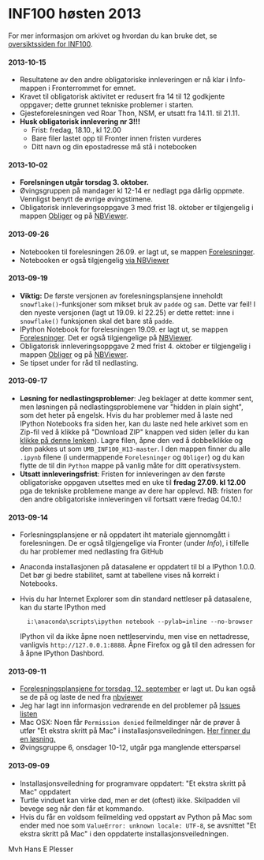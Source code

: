 INF100 høsten 2013
==============

For mer informasjon om arkivet og hvordan du kan bruke det, se [oversiktssiden for INF100](http://heplesser.github.io/UMB_INF100_H13/).

#### 2013-10-15
- Resultatene av den andre obligatoriske innleveringen er nå klar i Info-mappen i Fronterrommet for emnet.
- Kravet til obligatorisk aktivitet er redusert fra 14 til 12 godkjente oppgaver; dette grunnet tekniske problemer i starten.
- Gjesteforelesningen ved Roar Thon, NSM, er utsatt fra 14.11. til 21.11.
- **Husk obligatorisk innlevering nr 3!!!**
    - Frist: fredag, 18.10., kl 12.00
    - Bare filer lastet opp til Fronter innen fristen vurderes
    - Ditt navn og din epostadresse må stå i notebooken

#### 2013-10-02
- **Forelsningen utgår torsdag 3. oktober.**
- Øvingsgruppen på mandager kl 12-14 er nedlagt pga dårlig oppmøte. Vennligst benytt de øvrige øvingstimene.
- Obligatorisk innleveringsoppgave 3 med frist 18. oktober er tilgjengelig i mappen [Obliger](https://github.com/heplesser/UMB_INF100_H13/tree/master/Obliger) og på [NBViewer](http://nbviewer.ipython.org/urls/raw.github.com/heplesser/UMB_INF100_H13/master/Obliger/INF100_H13_Oblig3.ipynb).

#### 2013-09-26
- Notebooken til forelesningen 26.09. er lagt ut, se mappen [Forelesninger](https://github.com/heplesser/UMB_INF100_H13/tree/master/Forelesninger).
- Notebooken er også tilgjengelig [via NBViewer](http://nbviewer.ipython.org/urls/raw.github.com/heplesser/UMB_INF100_H13/master/Forelesninger/INF100_H13_F04.ipynb)

#### 2013-09-19
- **Viktig:** De første versjonen av forelesningsplansjene inneholdt `snowflake()`-funksjoner som mikset bruk av `padde` og `sam`. Dette var feil! I den nyeste versjonen (lagt ut 19.09. kl 22.25) er dette rettet: inne i `snowflake()` funksjonen skal det bare stå `padde`.
- IPython Notebook for forelesningen 19.09. er lagt ut, se mappen [Forelesninger](https://github.com/heplesser/UMB_INF100_H13/tree/master/Forelesninger). Det er også tilgjengelige på [NBViewer](http://nbviewer.ipython.org/urls/raw.github.com/heplesser/UMB_INF100_H13/master/Forelesninger/INF100_H13_F03.ipynb).
- Obligatorisk innleveringsoppgave 2 med frist 4. oktober er tilgjengelig i mappen [Obliger](https://github.com/heplesser/UMB_INF100_H13/tree/master/Obliger) og på [NBViewer](http://nbviewer.ipython.org/urls/raw.github.com/heplesser/UMB_INF100_H13/master/Obliger/INF100_H13_Oblig2.ipynb).
- Se tipset under for råd til nedlasting.

#### 2013-09-17
- **Løsning for nedlastingsproblemer**: Jeg beklager at dette kommer sent, men løsningen på nedlastingsproblemene var "hidden in plain sight", som det heter på engelsk. Hvis du har problemer med å laste ned IPython Notebooks fra siden her, kan du laste ned hele arkivet som en Zip-fil ved å klikke på "Download ZIP" knappen ved siden (eller du kan [klikke på denne lenken](https://github.com/heplesser/UMB_INF100_H13/archive/master.zip)). Lagre filen, åpne den ved å dobbelklikke og den pakkes ut som `UMB_INF100_H13-master`. I den mappen finner du alle `.ipynb` filene (i undermappende `Forelesninger` og `Obliger`) og du kan flytte de til din `Python` mappe på vanlig måte for ditt operativsystem.
- **Utsatt innleveringsfrist**: Fristen for innleveringen av den første obligatoriske oppgaven utsettes med en uke til **fredag 27.09. kl 12.00** pga de tekniske problemene mange av dere har opplevd. NB: fristen for den andre obligatoriske innleveringen vil fortsatt være fredag 04.10.!

#### 2013-09-14
- Forlesningsplansjene er nå oppdatert iht materiale gjennomgått i forelesningen. De er også tilgjengelige via Fronter (under *Info*), i tilfelle du har problemer med nedlasting fra GitHub
- Anaconda installasjonen på datasalene er oppdatert til bl a IPython 1.0.0. Det bør gi bedre stabilitet, samt at tabellene vises nå korrekt i Notebooks.
- Hvis du har Internet Explorer som din standard nettleser på datasalene, kan du starte IPython med

        i:\anaconda\scripts\ipython notebook --pylab=inline --no-browser

  IPython vil da ikke åpne noen nettleservindu, men vise en nettadresse, vanligvis `http://127.0.0.1:8888`. Åpne Firefox og gå til den adressen for å åpne IPython Dashbord.

#### 2013-09-11
- [Forelesningsplansjene for torsdag, 12. september](https://github.com/heplesser/UMB_INF100_H13/tree/master/Forelesninger) er lagt ut. Du kan også se de på og laste de ned fra [nbviewer](http://nbviewer.ipython.org/urls/raw.github.com/heplesser/UMB_INF100_H13/master/Forelesninger/INF100_H13_F02.ipynb)
- Jeg har lagt inn informasjon vedrørende en del problemer på [Issues listen](https://github.com/heplesser/UMB_INF100_H13/issues)
- Mac OSX: Noen får `Permission denied` feilmeldinger når de prøver å utfør "Et ekstra skritt på Mac" i installasjonsveiledningen. [Her finner du en løsning.](https://github.com/heplesser/UMB_INF100_H13/issues/2)
- Øvingsgruppe 6, onsdager 10-12, utgår pga manglende etterspørsel

#### 2013-09-09
- Installasjonsveiledning for programvare oppdatert: "Et ekstra skritt på Mac" oppdatert
- Turtle vinduet kan virke død, men er det (oftest) ikke. Skilpadden vil bevege seg når den får et kommando.
- Hvis du får en voldsom feilmelding ved oppstart av Python på Mac som ender med noe som `ValueError: unknown locale: UTF-8`, se avsnittet "Et ekstra skritt på Mac" i den oppdaterte installasjonsveiledningen.

Mvh
Hans E Plesser
